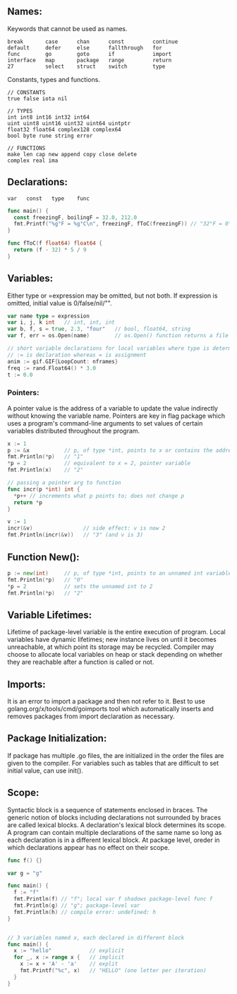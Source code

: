 ## Names:
Keywords that cannot be used as names.
```
break       case      chan      const         continue
default     defer     else      fallthrough   for
func        go        goto      if            import
interface   map       package   range         return
27          select    struct    switch        type
```

Constants, types and functions.
```
// CONSTANTS
true false iota nil

// TYPES
int int8 int16 int32 int64
uint uint8 uint16 uint32 uint64 uintptr
float32 float64 complex128 complex64
bool byte rune string error

// FUNCTIONS 
make len cap new append copy close delete
complex real ima
```

## Declarations:
```
var   const   type    func
```
```GO
func main() {
  const freezingF, boilingF = 32.0, 212.0
  fmt.Printf("%g°F = %g°C\n", freezingF, fToC(freezingF)) // "32°F = 0°C"
}

func fToC(f float64) float64 {
  return (f - 32) * 5 / 9
}
```

## Variables:
Either type or =expression may be omitted, but not both. If expression is omitted, initial value is 0/false/nil/"".
```GO
var name type = expression
var i, j, k int   // int, int, int
var b, f, s = true, 2.3, "four"   // bool, float64, string
var f, err = os.Open(name)        // os.Open() function returns a file and an error

// short variable declarations for local variables where type is determined by expression
// := is declaration whereas = is assignment 
anim := gif.GIF{LoopCount: nframes}
freq := rand.Float64() * 3.0
t := 0.0
```

### Pointers:
A pointer value is the address of a variable to update the value indirectly without knowing the variable name. Pointers are key in flag package which uses a program's command-line arguments to set values of certain variables distributed throughout the program.
```GO
x := 1
p := &x           // p, of type *int, points to x or contains the address of x
fmt.Println(*p)   // "1"
*p = 2            // equivalent to x = 2, pointer variable
fmt.Println(x)    // "2"

// passing a pointer arg to function
func incr(p *int) int {
  *p++ // increments what p points to; does not change p
  return *p
}

v := 1
incr(&v)                // side effect: v is now 2
fmt.Println(incr(&v))   // "3" (and v is 3)
```

## Function New():
```GO
p := new(int)     // p, of type *int, points to an unnamed int variable
fmt.Println(*p)   // "0"
*p = 2            // sets the unnamed int to 2
fmt.Println(*p)   // "2"
```

## Variable Lifetimes:
Lifetime of package-level variable is the entire execution of program. Local variables have dynamic lifetimes; new instance lives on until it becomes unreachable, at which point its storage may be recycled. Compiler may choose to allocate local variables on heap or stack depending on whether they are reachable after a function is called or not.

## Imports:
It is an error to import a package and then not refer to it. Best to use golang.org/x/tools/cmd/goimports tool which automatically inserts and removes packages from import declaration as necessary. 

## Package Initialization:
If package has multiple .go files, the are initialized in the order the files are given to the compiler. For variables such as tables that are difficult to set initial value, can use init().

## Scope:
Syntactic block is a sequence of statements enclosed in braces. The generic notion of blocks including declarations not surrounded by braces are called lexical blocks. A declaration's lexical block determines its scope. A program can contain multiple declarations of the same name so long as each declaration is in a different lexical block. At package level, oreder in which declarations appear has no effect on their scope. 

```GO
func f() {}

var g = "g"

func main() {
  f := "f"
  fmt.Println(f) // "f"; local var f shadows package-level func f
  fmt.Println(g) // "g"; package-level var
  fmt.Println(h) // compile error: undefined: h
}


// 3 variables named x, each declared in different block
func main() {
  x := "hello"            // explicit
  for _, x := range x {   // implicit
    x := x + 'A' - 'a'    // explit
    fmt.Printf("%c", x)   // "HELLO" (one letter per iteration)
  }
}
```
